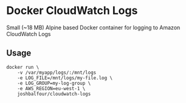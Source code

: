 # Docker CloudWatch Logs

Small (~18 MB) Alpine based Docker container for logging to Amazon CloudWatch Logs


## Usage

```
docker run \
	-v /var/myapp/logs/:/mnt/logs
	-e LOG_FILE=/mnt/logs/my-file.log \
	-e LOG_GROUP=my-log-group \
	-e AWS_REGION=eu-west-1 \
	joshbalfour/cloudwatch-logs 
```

